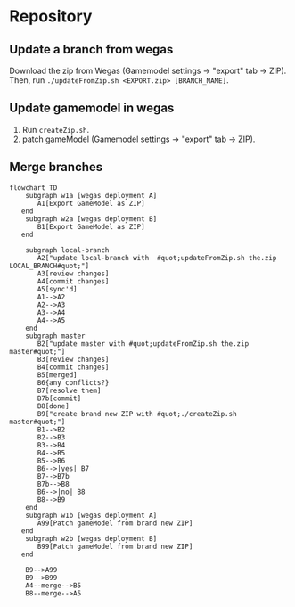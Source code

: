 # Repository


## Update a branch from wegas

Download the zip from Wegas (Gamemodel settings -> "export" tab -> ZIP).
Then, run `./updateFromZip.sh <EXPORT.zip> [BRANCH_NAME]`.

## Update gamemodel in wegas

1. Run `createZip.sh`.
1. patch gameModel (Gamemodel settings -> "export" tab -> ZIP).


## Merge branches


```mermaid
flowchart TD
    subgraph w1a [wegas deployment A]
       A1[Export GameModel as ZIP]
   end
    subgraph w2a [wegas deployment B]
       B1[Export GameModel as ZIP]
   end

    subgraph local-branch
       A2["update local-branch with  #quot;updateFromZip.sh the.zip LOCAL_BRANCH#quot;"]
       A3[review changes]
       A4[commit changes]
       A5[sync'd]
       A1-->A2
       A2-->A3
       A3-->A4
       A4-->A5
    end
    subgraph master
       B2["update master with #quot;updateFromZip.sh the.zip master#quot;"]
       B3[review changes]
       B4[commit changes]
       B5[merged]
       B6{any conflicts?}
       B7[resolve them]
       B7b[commit]
       B8[done]
       B9["create brand new ZIP with #quot;./createZip.sh master#quot;"]
       B1-->B2
       B2-->B3
       B3-->B4
       B4-->B5
       B5-->B6
       B6-->|yes| B7
       B7-->B7b
       B7b-->B8
       B6-->|no| B8
       B8-->B9
    end
    subgraph w1b [wegas deployment A]
       A99[Patch gameModel from brand new ZIP]
   end
    subgraph w2b [wegas deployment B]
       B99[Patch gameModel from brand new ZIP]
   end

    B9-->A99
    B9-->B99
    A4--merge-->B5
    B8--merge-->A5
```

